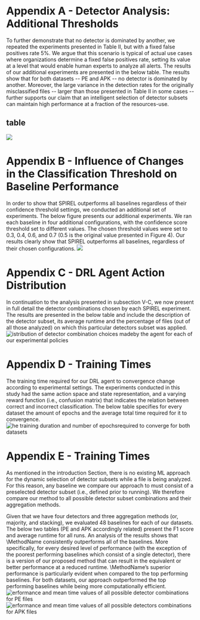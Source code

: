 # Appendix A - Detector Analysis: Additional Thresholds
To further demonstrate that no detector is dominated by another, we repeated the experiments presented in Table II, but with a fixed false positives rate 5\%. 
We argue that this scenario is typical of actual use cases where organizations determine a fixed false positives rate, setting its value at a level that would enable human experts to analyze all alerts.
The results of our additional experiments are presented in the below table. 
The results show that for both datasets -- PE and APK -- no detector is dominated by another. 
Moreover, the large variance in the detection rates for the originally misclassified files -- larger than those presented in Table II in some cases -- further supports our claim that an intelligent selection of detector subsets can maintain high performance at a fraction of the resources-use.
## table 
![](https://user-images.githubusercontent.com/45119337/95994553-1e58e880-0e39-11eb-8716-8693b1d0a954.jpg)

# Appendix B - Influence of Changes in the Classification Threshold on Baseline Performance
In order to show that SPIREL outperforms all baselines regardless of their confidence threshold settings, we conducted an additional set of experiments. The below figure presents our additional experiments. We ran each baseline in four additional configurations, with the confidence score threshold set to different values. The chosen threshold values were set to 0.3, 0.4, 0.6, and 0.7 (0.5 is the original value presented in Figure 4). Our results clearly show that SPIREL outperforms all baselines, regardless of their chosen configurations.
![](https://user-images.githubusercontent.com/45119337/95996170-0c784500-0e3b-11eb-85b7-01bb88f8ccc5.png)

# Appendix C -  DRL Agent Action Distribution
In continuation to the analysis presented in subsection V-C, we now present in full detail the detector combinations chosen by each SPIREL experiment. The results are presented in 
the below table and include the description of the detector subset, its average runtime and the percentage of files (out of all those analyzed) on which this particular detectors subset was applied.
![istribution of detector combination choices madeby the agent for each of our experimental policies](https://user-images.githubusercontent.com/45119337/95997405-6cbbb680-0e3c-11eb-95f7-2e71e6f92f6d.jpg)

# Appendix D - Training Times
The training time required for our DRL agent to convergence change according to experimental settings. The experiments conducted in this study had the same action space and state representation, and a varying reward function (i.e., confusion matrix) that indicates the relation between correct and incorrect classification. The below table specifies for every dataset the amount of epochs and the average total time required for it to convergence. 
![he  training  duration  and  number  of  epochsrequired to converge for both datasets](https://user-images.githubusercontent.com/45119337/95997919-f9667480-0e3c-11eb-81de-63d53cf8e381.jpg)

# Appendix E - Training Times
As mentioned in the introduction Section, there is no existing ML approach for the dynamic selection of detector subsets while a file is being analyzed. 
For this reason, any baseline we compare our approach to must consist of a preselected detector subset (i.e., defined prior to running). 
We therefore compare our method to all possible detector subset combinations and their aggregation methods. 

Given that we have four detectors and three aggregation methods (or, majority, and stacking), we evaluated 48 baselines for each of our datasets.
The below two tables (PE and APK accordingly related) present the F1 score and average runtime for all runs. 
An analysis of the results shows that \MethodName consistently outperforms all of the baselines. 
More specifically, for every desired level of performance (with the exception of the poorest performing baselines which consist of a single detector), there is a version of our proposed method that can result in the equivalent or better performance at a reduced runtime. 
\MethodName’s superior performance is particularly evident when compared to the top performing baselines. 
For both datasets, our approach outperformed the top performing baselines while being more computationally efficient.
![erformance and mean time values of all possible detector combinations for PE files](https://user-images.githubusercontent.com/45119337/95998576-accf6900-0e3d-11eb-89d0-12fc88739771.jpg)
![erformance  and  mean  time  values  of  all  possible  detectors  combinations  for  APK  files](https://user-images.githubusercontent.com/45119337/95998928-0df73c80-0e3e-11eb-817c-98f1f3f3791d.jpg)
